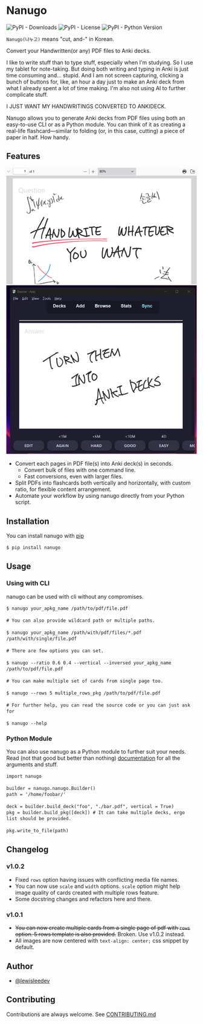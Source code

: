 # Nanugo

![PyPI - Downloads](https://img.shields.io/pypi/dm/nanugo) ![PyPI - License](https://img.shields.io/pypi/l/nanugo) ![PyPI - Python Version](https://img.shields.io/pypi/pyversions/nanugo)



`Nanugo(나누고)` means "cut, and-" in Korean.

Convert your Handwritten(or any) PDF files to Anki decks.

I like to write stuff than to type stuff, especially when I'm studying. So I use my tablet for note-taking. But doing both writing and typing in Anki is just time consuming and... stupid. And I am not screen capturing, clicking a bunch of buttons for, like, an hour a day just to make an Anki deck from what I already spent a lot of time making. I'm also not using AI to further complicate stuff.

I JUST WANT MY HANDWRITINGS CONVERTED TO ANKIDECK.

Nanugo allows you to generate Anki decks from PDF files using both an easy-to-use CLI or as a Python module. You can think of it as creating a real-life flashcard—similar to folding (or, in this case, cutting) a piece of paper in half. How handy.


## Features
![PDF Screenshot](docs/images/1.png)
![Anki Screenshot](docs/images/2.png)

- Convert each pages in PDF file(s) into Anki deck(s) in seconds.
    - Convert bulk of files with one command line.
    - Fast conversions, even with larger files.
- Split PDFs into flashcards both vertically and horizontally, with custom ratio, for flexible content arrangement.
- Automate your workflow by using nanugo directly from your Python script.

## Installation
You can install nanugo with [pip](https://pypi.org/project/nanugo/)

```
$ pip install nanugo
```

## Usage
### Using with CLI
nanugo can be used with cli without any compromises.

```
$ nanugo your_apkg_name /path/to/pdf/file.pdf

# You can also provide wildcard path or multiple paths.

$ nanugo your_apkg_name /path/with/pdf/files/*.pdf /path/with/single/file.pdf

# There are few options you can set.

$ nanugo --ratio 0.6 0.4 --vertical --inversed your_apkg_name /path/to/pdf/file.pdf

# You can make multiple set of cards from single page too.

$ nanugo --rows 5 multiple_rows_pkg /path/to/pdf/file.pdf

# For further help, you can read the source code or you can just ask for

$ nanugo --help

```

### Python Module
You can also use nanugo as a Python module to further suit your needs. Read (not that good but better than nothing) [documentation](http://dev.lewislee.net/nanugo) for all the arguments and stuff.
```
import nanugo

builder = nanugo.nanugo.Builder()
path = '/home/foobar/'

deck = builder.build_deck("foo", "./bar.pdf", vertical = True)
pkg = builder.build_pkg([deck]) # It can take multiple decks, ergo list should be provided.

pkg.write_to_file(path)
```

## Changelog

### v1.0.2
- Fixed `rows` option having issues with conflicting media file names.
- You can now use `scale` and `width` options. `scale` option might help image quality of cards created with multiple rows feature.
- Some docstring changes and refactors here and there.


### v1.0.1
- ~~You can now create multiple cards from a single page of pdf with `rows` option. 5 rows template is also provided.~~ Broken. Use v1.0.2 instead.
- All images are now centered with `text-align: center;` css snippet by default.

## Author
- [@lewisleedev](https://github.com/lewisleedev)

## Contributing
Contributions are always welcome. See [CONTRIBUTING.md](CONTRIBUTING.md)
